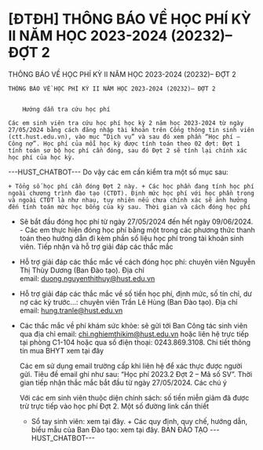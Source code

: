 # [ĐTĐH] THÔNG BÁO VỀ HỌC PHÍ KỲ II NĂM HỌC 2023-2024 (20232)– ĐỢT 2

THÔNG BÁO VỀ HỌC PHÍ KỲ II NĂM HỌC 2023-2024 (20232)– ĐỢT 2
        
	THÔNG BÁO VỀ HỌC PHÍ KỲ II NĂM HỌC 2023-2024 (20232)– ĐỢT 2

	
		Hướng dẫn tra cứu học phí

	Các em sinh viên tra cứu học phí học kỳ 2 năm học 2023-2024 từ ngày 27/05/2024 bằng cách đăng nhập tài khoản trên Cổng thông tin sinh viên (ctt.hust.edu.vn), vào mục “Dịch vụ” và sau đó xem phần “Học phí – Công nợ”. Học phí của mỗi học kỳ được tính toán theo 02 đợt: Đợt 1 tính toán sơ bộ học phí cần đóng, sau đó Đợt 2 sẽ tính lại chính xác học phí của học kỳ. 
 ---HUST_CHATBOT---
Do vậy các em cần kiểm tra một số mục sau:

	+ Tổng số học phí cần đóng Đợt 2 này. + Các học phần đang tính học phí ngoài chương trình đào tạo (CTĐT). Định mức học phí với học phần trong và ngoài CTĐT là như nhau, tuy nhiên nếu chưa chính xác sẽ ảnh hưởng đến tính toán mức học bổng của kỳ sau. Thời gian và cách đóng học phí
- Sẽ bắt đầu đóng học phí từ ngày 27/05/2024 đến hết ngày 09/06/2024. - Các em thực hiện đóng học phí bằng một trong các phương thức thanh toán theo hướng dẫn đi kèm phần số liệu học phí trong tài khoản sinh viên. Tiếp nhận và hỗ trợ giải đáp các thắc mắc
- Hỗ trợ giải đáp các thắc mắc về cách đóng học phí: chuyên viên Nguyễn Thị Thùy Dương (Ban Đào tạo). Địa chỉ email: duong.nguyenthithuy@hust.edu.vn
- Hỗ trợ giải đáp các thắc mắc về số tiền học phí, định mức, số tín chỉ, dư nợ các kỳ trước…: chuyên viên Trần Lê Hùng (Ban Đào tạo). Địa chỉ email: hung.tranle@hust.edu.vn
- Các thắc mắc về phí khám sức khỏe: sẽ gửi tới Ban Công tác sinh viên qua địa chỉ email: chi.nghiemthikim@hust.edu.vn hoặc liên hệ trực tiếp tại phòng C1-104 hoặc qua số điện thoại: 0243.869.3108. Chi tiết thông tin mua BHYT xem tại đây

	Các em sử dụng email trường cấp khi liên hệ để xác thực được người gửi. Tiêu đề email ghi như sau: “Học phí 2023.2 Đợt 2 – Mã số SV”. Thời gian tiếp nhận thắc mắc bắt đầu từ ngày 27/05/2024. Các chú ý

	Với các em sinh viên thuộc diện chính sách: số tiền miễn giảm đã được trừ trực tiếp vào học phí Đợt 2. Một số đường link cần thiết

	+ Sổ tay sinh viên: xem tại đây. + Các quy định, quy chế, hướng dẫn, biểu mẫu của Ban Đào tạo: xem tại đây. BAN ĐÀO TẠO 
 ---HUST_CHATBOT---